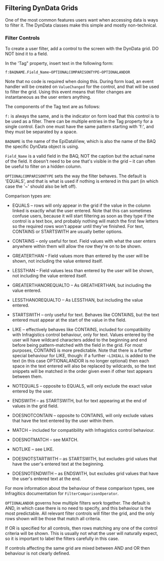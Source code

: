 ## Filtering DynData Grids

One of the most common features users want when accessing data is ways to filter it. The DynData classes make this simple and mostly non-technical.  

### Filter Controls

To create a user filter, add a control to the screen with the DynData grid. DO NOT bind it to a field.  

In the 'Tag" property, insert text in the following form:  

`f:BAQNAME.Field_Name~OPTIONALCOMPARISONTYPE~OPTIONALANDOR`  

Note that no code is required when doing this. During form load, an event handler will be created on `ValueChanged` for the control, and that will be used to filter the grid. Using this event means that filter changes are instantaneous as the user enters anything.  

The components of the Tag text are as follows:  

`f:` is always the same, and is the indicator on form load that this control is to be used as a filter. There can be multiple entries in the Tag property for a single control. Each one must have the same pattern starting with 'f:', and they must be separated by a space.  

`BAQNAME` is the name of the EpiDataView, which is also the name of the BAQ the specific DynData object is using.  

`Field_Name` is a valid field in the BAQ, NOT the caption but the actual name of the field. It doesn't need to be one that's visible in the grid – it can often be useful to filter on a hidden column.  

`OPTIONALCOMPARISONTYPE` sets the way the filter behaves. The default is 'EQUALS', and that is what is used if nothing is entered in this part (in which case the '~' should also be left off).  

Comparison types are:  

  * EQUALS – rows will only appear in the grid if the value in the column linked is exactly what the user entered. Note that this can sometimes confuse users, because it will start filtering as soon as they type if the control is a text box, and probably nothing will match the first few letters so the required rows won't appear until they've finished. For text, CONTAINS or STARTSWITH are usually better options.  

  * CONTAINS – only useful for text. Field values with what the user enters anywhere within them will allow the row they're on to be shown.  

  * GREATERTHAN – Field values more than entered by the user will be shown, not including the value entered itself.  

  * LESSTHAN – Field values less than entered by the user will be shown, not including the value entered itself.  

  * GREATERTHANOREQUALTO – As GREATHERTHAN, but including the value entered.  

  * LESSTHANOREQUALTO – As LESSTHAN, but including the value entered.  

  * STARTSWITH – only useful for text. Behaves like CONTAINS, but the text entered must appear at the start of the value in the field.  

  * LIKE – effectively behaves like CONTAINS, included for compatibility with Infragistics control behaviour, only for text. Values entered by the user will have wildcard characters added to the beginning and end before being pattern-matched with the field in the grid. For most purposes, CONTAINS is more predictable. Note that there is a further special behaviour for LIKE, though: if a further `~LIKEALL` is added to the text (in this case OPTIONALANDOR is no longer optional) then each space in the text entered will also be replaced by wildcards, so the text snippets will be matched in the order given even if other text appears between them.  

  * NOTEQUALS – opposite to EQUALS, will only exclude the exact value entered by the user.  

  * ENDSWITH – as STARTSWITH, but for text appearing at the end of values in the grid field.  

  * DOESNOTCONTAIN – opposite to CONTAINS, will only exclude values that have the text entered by the user within them.  

  * MATCH – included for compatibility with Infragistics control behaviour.  

  * DOESNOTMATCH – see MATCH.  

  * NOTLIKE – see LIKE.  

  * DOESNOTSTARTWITH – as STARTSWITH, but excludes grid values that have the user's entered text at the beginning.  

  * DOESNOTENDWITH – as ENDSWITH, but excludes grid values that have the user's entered text at the end.

For more information about the behaviour of these comparison types, see Infragitics documentation for `FilterComparisonOperator`.  

`OPTIONALANDOR` governs how multiple filters work together. The default is AND, in which case there is no need to specify, and this behaviour is the most predictable. All relevant filter controls will filter the grid, and the only rows shown will be those that match all criteria.

If OR is specified for all controls, then rows matching any one of the control criteria will be shown. This is usually not what the user will naturally expect, so it is important to label the filters carefully in this case.

If controls affecting the same grid are mixed between AND and OR then behaviour is not clearly defined.